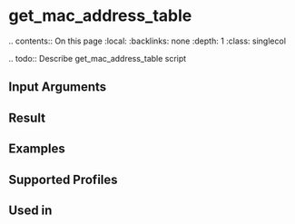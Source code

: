 

# get_mac_address_table

.. contents:: On this page
    :local:
    :backlinks: none
    :depth: 1
    :class: singlecol

.. todo::
    Describe get_mac_address_table script

Input Arguments
---------------

Result
------

Examples
--------

Supported Profiles
------------------

Used in
-------
